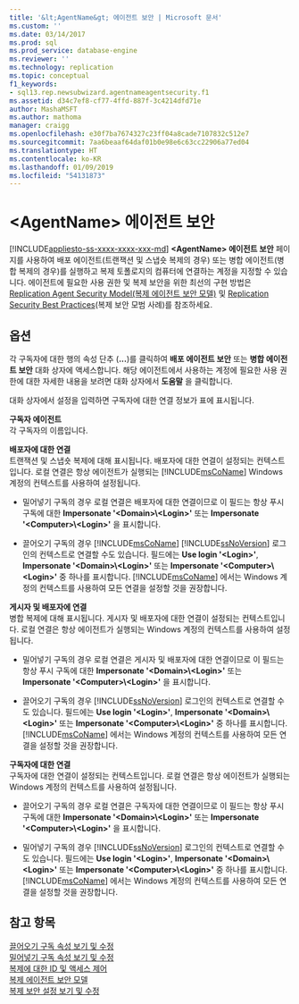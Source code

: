 ```yaml
---
title: '&lt;AgentName&gt; 에이전트 보안 | Microsoft 문서'
ms.custom: ''
ms.date: 03/14/2017
ms.prod: sql
ms.prod_service: database-engine
ms.reviewer: ''
ms.technology: replication
ms.topic: conceptual
f1_keywords:
- sql13.rep.newsubwizard.agentnameagentsecurity.f1
ms.assetid: d34c7ef8-cf77-4ffd-887f-3c4214dfd71e
author: MashaMSFT
ms.author: mathoma
manager: craigg
ms.openlocfilehash: e30f7ba7674327c23ff04a8cade7107832c512e7
ms.sourcegitcommit: 7aa6beaaf64daf01b0e98e6c63cc22906a77ed04
ms.translationtype: HT
ms.contentlocale: ko-KR
ms.lasthandoff: 01/09/2019
ms.locfileid: "54131873"
---
```

# <a name="ltagentnamegt-agent-security"></a>&lt;AgentName&gt; 에이전트 보안
[!INCLUDE[appliesto-ss-xxxx-xxxx-xxx-md](../../includes/appliesto-ss-xxxx-xxxx-xxx-md.md)]
  **\<AgentName> 에이전트 보안** 페이지를 사용하여 배포 에이전트(트랜잭션 및 스냅숏 복제의 경우) 또는 병합 에이전트(병합 복제의 경우)를 실행하고 복제 토폴로지의 컴퓨터에 연결하는 계정을 지정할 수 있습니다. 에이전트에 필요한 사용 권한 및 복제 보안을 위한 최선의 구현 방법은 [Replication Agent Security Model(복제 에이전트 보안 모델)](../../relational-databases/replication/security/replication-agent-security-model.md) 및 [Replication Security Best Practices](../../relational-databases/replication/security/replication-security-best-practices.md)(복제 보안 모범 사례)를 참조하세요.  
  
## <a name="options"></a>옵션  
 각 구독자에 대한 행의 속성 단추 (**...**)를 클릭하여 **배포 에이전트 보안** 또는 **병합 에이전트 보안** 대화 상자에 액세스합니다. 해당 에이전트에서 사용하는 계정에 필요한 사용 권한에 대한 자세한 내용을 보려면 대화 상자에서 **도움말** 을 클릭합니다.  
  
 대화 상자에서 설정을 입력하면 구독자에 대한 연결 정보가 표에 표시됩니다.  
  
 **구독자 에이전트**  
 각 구독자의 이름입니다.  
  
 **배포자에 대한 연결**  
 트랜잭션 및 스냅숏 복제에 대해 표시됩니다. 배포자에 대한 연결이 설정되는 컨텍스트입니다. 로컬 연결은 항상 에이전트가 실행되는 [!INCLUDE[msCoName](../../includes/msconame-md.md)] Windows 계정의 컨텍스트를 사용하여 설정됩니다.  
  
-   밀어넣기 구독의 경우 로컬 연결은 배포자에 대한 연결이므로 이 필드는 항상 푸시 구독에 대한 **Impersonate '\<Domain>\\<Login\>'** 또는 **Impersonate '\<Computer>\\<Login\>'** 을 표시합니다.  
  
-   끌어오기 구독의 경우 [!INCLUDE[msCoName](../../includes/msconame-md.md)] [!INCLUDE[ssNoVersion](../../includes/ssnoversion-md.md)] 로그인의 컨텍스트로 연결할 수도 있습니다. 필드에는 **Use login '\<Login>'**, **Impersonate '\<Domain>\\<Login\>'** 또는 **Impersonate '\<Computer>\\<Login\>'** 중 하나를 표시합니다. [!INCLUDE[msCoName](../../includes/msconame-md.md)] 에서는 Windows 계정의 컨텍스트를 사용하여 모든 연결을 설정할 것을 권장합니다.  
  
 **게시자 및 배포자에 연결**  
 병합 복제에 대해 표시됩니다. 게시자 및 배포자에 대한 연결이 설정되는 컨텍스트입니다. 로컬 연결은 항상 에이전트가 실행되는 Windows 계정의 컨텍스트를 사용하여 설정됩니다.  
  
-   밀어넣기 구독의 경우 로컬 연결은 게시자 및 배포자에 대한 연결이므로 이 필드는 항상 푸시 구독에 대한 **Impersonate '\<Domain>\\<Login\>'** 또는 **Impersonate '\<Computer>\\<Login\>'** 을 표시합니다.  
  
-   끌어오기 구독의 경우 [!INCLUDE[ssNoVersion](../../includes/ssnoversion-md.md)] 로그인의 컨텍스트로 연결할 수도 있습니다. 필드에는 **Use login '\<Login>'**, **Impersonate '\<Domain>\\<Login\>'** 또는 **Impersonate '\<Computer>\\<Login\>'** 중 하나를 표시합니다. [!INCLUDE[msCoName](../../includes/msconame-md.md)] 에서는 Windows 계정의 컨텍스트를 사용하여 모든 연결을 설정할 것을 권장합니다.  
  
 **구독자에 대한 연결**  
 구독자에 대한 연결이 설정되는 컨텍스트입니다. 로컬 연결은 항상 에이전트가 실행되는 Windows 계정의 컨텍스트를 사용하여 설정됩니다.  
  
-   끌어오기 구독의 경우 로컬 연결은 구독자에 대한 연결이므로 이 필드는 항상 푸시 구독에 대한 **Impersonate '\<Domain>\\<Login\>'** 또는 **Impersonate '\<Computer>\\<Login\>'** 을 표시합니다.  
  
-   밀어넣기 구독의 경우 [!INCLUDE[ssNoVersion](../../includes/ssnoversion-md.md)] 로그인의 컨텍스트로 연결할 수도 있습니다. 필드에는 **Use login '\<Login>'**, **Impersonate '\<Domain>\\<Login\>'** 또는 **Impersonate '\<Computer>\\<Login\>'** 중 하나를 표시합니다. [!INCLUDE[msCoName](../../includes/msconame-md.md)] 에서는 Windows 계정의 컨텍스트를 사용하여 모든 연결을 설정할 것을 권장합니다.  
  
## <a name="see-also"></a>참고 항목  
 [끌어오기 구독 속성 보기 및 수정](../../relational-databases/replication/view-and-modify-pull-subscription-properties.md)   
 [밀어넣기 구독 속성 보기 및 수정](../../relational-databases/replication/view-and-modify-push-subscription-properties.md)   
 [복제에 대한 ID 및 액세스 제어](../../relational-databases/replication/security/identity-and-access-control-replication.md)   
 [복제 에이전트 보안 모델](../../relational-databases/replication/security/replication-agent-security-model.md)   
 [복제 보안 설정 보기 및 수정](../../relational-databases/replication/security/view-and-modify-replication-security-settings.md)  
  
  
